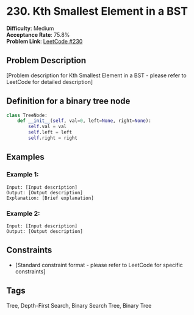 # 230. Kth Smallest Element in a BST

**Difficulty**: Medium  
**Acceptance Rate**: 75.8%  
**Problem Link**: [LeetCode #230](https://leetcode.com/problems/kth-smallest-element-in-a-bst/)

## Problem Description

[Problem description for Kth Smallest Element in a BST - please refer to LeetCode for detailed description]

## Definition for a binary tree node

```python
class TreeNode:
    def __init__(self, val=0, left=None, right=None):
        self.val = val
        self.left = left
        self.right = right
```

## Examples

### Example 1:
```
Input: [Input description]
Output: [Output description]
Explanation: [Brief explanation]
```

### Example 2:
```
Input: [Input description]
Output: [Output description]
```

## Constraints

- [Standard constraint format - please refer to LeetCode for specific constraints]

## Tags
Tree, Depth-First Search, Binary Search Tree, Binary Tree